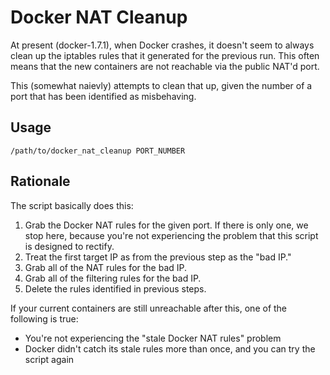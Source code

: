 # Docker NAT Cleanup #

At present (docker-1.7.1), when Docker crashes, it doesn't seem to always clean up the iptables rules that it generated for the previous run. This often means that the new containers are not reachable via the public NAT'd port.

This (somewhat naievly) attempts to clean that up, given the number of a port that has been identified as misbehaving.

## Usage ##

`/path/to/docker_nat_cleanup PORT_NUMBER`

## Rationale ##

The script basically does this:

1. Grab the Docker NAT rules for the given port. If there is only one, we stop here, because you're not experiencing the problem that this script is designed to rectify.
2. Treat the first target IP as from the previous step as the "bad IP."
3. Grab all of the NAT rules for the bad IP.
4. Grab all of the filtering rules for the bad IP.
5. Delete the rules identified in previous steps.

If your current containers are still unreachable after this, one of the following is true:

* You're not experiencing the "stale Docker NAT rules" problem
* Docker didn't catch its stale rules more than once, and you can try the script again
